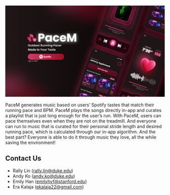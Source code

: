 ![Hero Image](hero.png)

PaceM generates music based on users’ Spotify tastes that match their running pace and BPM. PaceM plays the songs directly in-app and curates a playlist that is just long enough for the user’s run. With PaceM, users can pace themselves even when they are not on the treadmill. And everyone can run to music that is curated for their personal stride length and desired running pace, which is calculated through our in-app algorithm. And the best part? Everyone is able to do it through music they love, all the while saving the environment!

## Contact Us
* Rally Lin (rally.lin@duke.edu)
* Andy Ko (andy.ko@duke.edu)
* Emily Han (emilyhyf@stanford.edu)
* Era Kalaja (ekalaja22@gmail.com)
